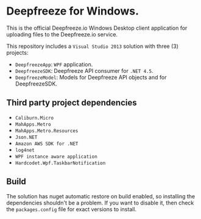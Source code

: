 Deepfreeze for Windows. 
=======================

This is the official Deepfreeze.io Windows Desktop client application for uploading files to the Deepfreeze.io service.

This repository includes a ```Visual Studio 2013``` solution with three (3) projects:

- ```DeepfreezeApp```: ```WPF``` application.
- ```DeepfreezeSDK```: Deepfreeze API consumer for ```.NET 4.5```.
- ```DeepfreezeModel```: Models for Deepfreeze API objects and for DeepfreezeSDK.

Third party project dependencies
--------------------------------
- ```Caliburn.Micro```
- ```MahApps.Metro```
- ```MahApps.Metro.Resources```
- ```Json.NET```
- ```Amazon AWS SDK for .NET```
- ```log4net```
- ```WPF instance aware application```
- ```Hardcodet.Wpf.TaskbarNotification```

Build
-----
The solution has nuget automatic restore on build enabled, so installing the dependencies shouldn't be a problem.
If you want to disable it, then check the ```packages.config``` file for exact versions to install.
